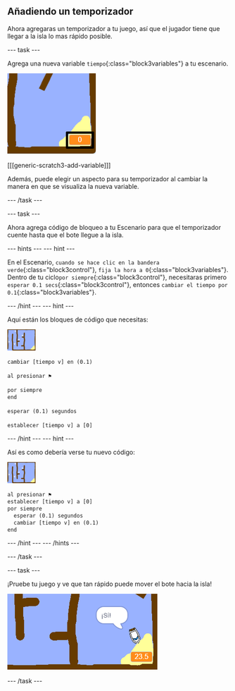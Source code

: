 ## Añadiendo un temporizador

Ahora agregaras un temporizador a tu juego, así que el jugador tiene que llegar a la isla lo mas rápido posible.

\--- task \---

Agrega una nueva variable `tiempo`{:class="block3variables"} a tu escenario.

![captura de pantalla](images/boat-variable-annotated.png)

[[[generic-scratch3-add-variable]]]

Además, puede elegir un aspecto para su temporizador al cambiar la manera en que se visualiza la nueva variable.

\--- /task \---

\--- task \---

Ahora agrega código de bloqueo a tu Escenario para que el temporizador cuente hasta que el bote llegue a la isla.

\--- hints \--- \--- hint \---

En el Escenario, `cuando se hace clic en la bandera verde`{:class="block3control"}, `fija la hora a 0`{:class="block3variables"}. Dentro de tu ciclo`por siempre`{:class="block3control"}, necesitaras primero `esperar 0.1 secs`{:class="block3control"}, entonces `cambiar el tiempo por 0.1`{:class="block3variables"}.

\--- /hint \--- \--- hint \---

Aquí están los bloques de código que necesitas:

![escenario](images/stage.png)

```blocks3
cambiar [tiempo v] en (0.1)

al presionar ⚑

por siempre
end

esperar (0.1) segundos

establecer [tiempo v] a [0]
```

\--- /hint \--- \--- hint \---

Así es como debería verse tu nuevo código:

![escenario](images/stage.png)

```blocks3
al presionar ⚑
establecer [tiempo v] a [0]
por siempre 
  esperar (0.1) segundos
  cambiar [tiempo v] en (0.1)
end
```

\--- /hint \--- \--- /hints \---

\--- /task \---

\--- task \---

¡Pruebe tu juego y ve que tan rápido puede mover el bote hacia la isla!

![captura de pantalla](images/boat-variable-test.png)

\--- /task \---